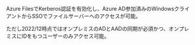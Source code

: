 Azure FilesでKerberos認証を有効化し、Azure AD参加済みのWindowsクライアントからSSOでファイルサーバーへのアクセスが可能。

ただし2022/12時点ではオンプレミスのADとAADの同期が必須かつ、オンプレミスにIDをもつユーザーのみアクセス可能。